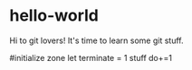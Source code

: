 # hello-world

Hi  to git lovers!
It's time to learn some git stuff.

#initialize zone
let terminate = 1
stuff do+=1